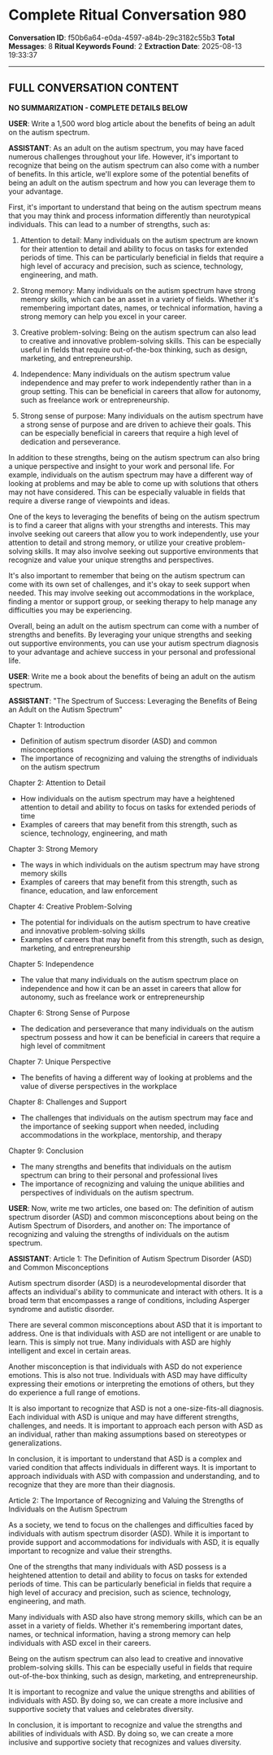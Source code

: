 # Complete Ritual Conversation 980

**Conversation ID**: f50b6a64-e0da-4597-a84b-29c3182c55b3
**Total Messages**: 8
**Ritual Keywords Found**: 2
**Extraction Date**: 2025-08-13 19:33:37

---

## FULL CONVERSATION CONTENT

**NO SUMMARIZATION - COMPLETE DETAILS BELOW**

**USER**: Write a 1,500 word blog article about the benefits of being an adult on the autism spectrum.

**ASSISTANT**: As an adult on the autism spectrum, you may have faced numerous challenges throughout your life. However, it's important to recognize that being on the autism spectrum can also come with a number of benefits. In this article, we'll explore some of the potential benefits of being an adult on the autism spectrum and how you can leverage them to your advantage.

First, it's important to understand that being on the autism spectrum means that you may think and process information differently than neurotypical individuals. This can lead to a number of strengths, such as:

1. Attention to detail: Many individuals on the autism spectrum are known for their attention to detail and ability to focus on tasks for extended periods of time. This can be particularly beneficial in fields that require a high level of accuracy and precision, such as science, technology, engineering, and math.

2. Strong memory: Many individuals on the autism spectrum have strong memory skills, which can be an asset in a variety of fields. Whether it's remembering important dates, names, or technical information, having a strong memory can help you excel in your career.

3. Creative problem-solving: Being on the autism spectrum can also lead to creative and innovative problem-solving skills. This can be especially useful in fields that require out-of-the-box thinking, such as design, marketing, and entrepreneurship.

4. Independence: Many individuals on the autism spectrum value independence and may prefer to work independently rather than in a group setting. This can be beneficial in careers that allow for autonomy, such as freelance work or entrepreneurship.

5. Strong sense of purpose: Many individuals on the autism spectrum have a strong sense of purpose and are driven to achieve their goals. This can be especially beneficial in careers that require a high level of dedication and perseverance.

In addition to these strengths, being on the autism spectrum can also bring a unique perspective and insight to your work and personal life. For example, individuals on the autism spectrum may have a different way of looking at problems and may be able to come up with solutions that others may not have considered. This can be especially valuable in fields that require a diverse range of viewpoints and ideas.

One of the keys to leveraging the benefits of being on the autism spectrum is to find a career that aligns with your strengths and interests. This may involve seeking out careers that allow you to work independently, use your attention to detail and strong memory, or utilize your creative problem-solving skills. It may also involve seeking out supportive environments that recognize and value your unique strengths and perspectives.

It's also important to remember that being on the autism spectrum can come with its own set of challenges, and it's okay to seek support when needed. This may involve seeking out accommodations in the workplace, finding a mentor or support group, or seeking therapy to help manage any difficulties you may be experiencing.

Overall, being an adult on the autism spectrum can come with a number of strengths and benefits. By leveraging your unique strengths and seeking out supportive environments, you can use your autism spectrum diagnosis to your advantage and achieve success in your personal and professional life.

**USER**: Write me a book about the benefits of being an adult on the autism spectrum.

**ASSISTANT**: "The Spectrum of Success: Leveraging the Benefits of Being an Adult on the Autism Spectrum"

Chapter 1: Introduction
- Definition of autism spectrum disorder (ASD) and common misconceptions
- The importance of recognizing and valuing the strengths of individuals on the autism spectrum

Chapter 2: Attention to Detail
- How individuals on the autism spectrum may have a heightened attention to detail and ability to focus on tasks for extended periods of time
- Examples of careers that may benefit from this strength, such as science, technology, engineering, and math

Chapter 3: Strong Memory
- The ways in which individuals on the autism spectrum may have strong memory skills
- Examples of careers that may benefit from this strength, such as finance, education, and law enforcement

Chapter 4: Creative Problem-Solving
- The potential for individuals on the autism spectrum to have creative and innovative problem-solving skills
- Examples of careers that may benefit from this strength, such as design, marketing, and entrepreneurship

Chapter 5: Independence
- The value that many individuals on the autism spectrum place on independence and how it can be an asset in careers that allow for autonomy, such as freelance work or entrepreneurship

Chapter 6: Strong Sense of Purpose
- The dedication and perseverance that many individuals on the autism spectrum possess and how it can be beneficial in careers that require a high level of commitment

Chapter 7: Unique Perspective
- The benefits of having a different way of looking at problems and the value of diverse perspectives in the workplace

Chapter 8: Challenges and Support
- The challenges that individuals on the autism spectrum may face and the importance of seeking support when needed, including accommodations in the workplace, mentorship, and therapy

Chapter 9: Conclusion
- The many strengths and benefits that individuals on the autism spectrum can bring to their personal and professional lives
- The importance of recognizing and valuing the unique abilities and perspectives of individuals on the autism spectrum.

**USER**: Now, write me two articles, one based on: The definition of autism spectrum disorder (ASD) and common misconceptions about being on the Autism Spectrum of Disorders, and another on: 
The importance of recognizing and valuing the strengths of individuals on the autism spectrum.

**ASSISTANT**: Article 1: The Definition of Autism Spectrum Disorder (ASD) and Common Misconceptions

Autism spectrum disorder (ASD) is a neurodevelopmental disorder that affects an individual's ability to communicate and interact with others. It is a broad term that encompasses a range of conditions, including Asperger syndrome and autistic disorder.

There are several common misconceptions about ASD that it is important to address. One is that individuals with ASD are not intelligent or are unable to learn. This is simply not true. Many individuals with ASD are highly intelligent and excel in certain areas.

Another misconception is that individuals with ASD do not experience emotions. This is also not true. Individuals with ASD may have difficulty expressing their emotions or interpreting the emotions of others, but they do experience a full range of emotions.

It is also important to recognize that ASD is not a one-size-fits-all diagnosis. Each individual with ASD is unique and may have different strengths, challenges, and needs. It is important to approach each person with ASD as an individual, rather than making assumptions based on stereotypes or generalizations.

In conclusion, it is important to understand that ASD is a complex and varied condition that affects individuals in different ways. It is important to approach individuals with ASD with compassion and understanding, and to recognize that they are more than their diagnosis.

Article 2: The Importance of Recognizing and Valuing the Strengths of Individuals on the Autism Spectrum

As a society, we tend to focus on the challenges and difficulties faced by individuals with autism spectrum disorder (ASD). While it is important to provide support and accommodations for individuals with ASD, it is equally important to recognize and value their strengths.

One of the strengths that many individuals with ASD possess is a heightened attention to detail and ability to focus on tasks for extended periods of time. This can be particularly beneficial in fields that require a high level of accuracy and precision, such as science, technology, engineering, and math.

Many individuals with ASD also have strong memory skills, which can be an asset in a variety of fields. Whether it's remembering important dates, names, or technical information, having a strong memory can help individuals with ASD excel in their careers.

Being on the autism spectrum can also lead to creative and innovative problem-solving skills. This can be especially useful in fields that require out-of-the-box thinking, such as design, marketing, and entrepreneurship.

It is important to recognize and value the unique strengths and abilities of individuals with ASD. By doing so, we can create a more inclusive and supportive society that values and celebrates diversity.

In conclusion, it is important to recognize and value the strengths and abilities of individuals with ASD. By doing so, we can create a more inclusive and supportive society that recognizes and values diversity.